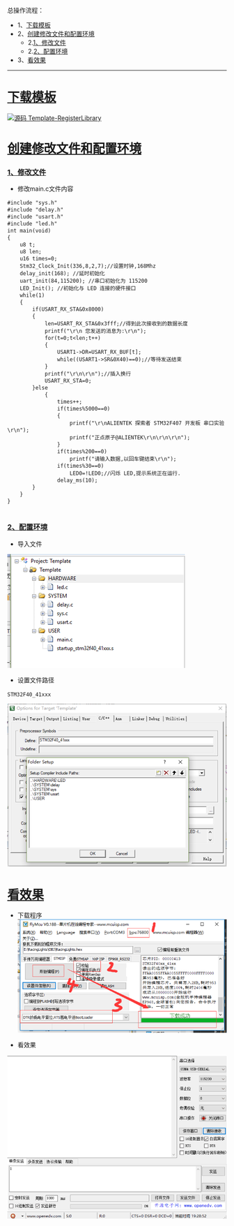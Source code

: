 总操作流程：
- 1、[下载模板](#STM-M4-01)
- 2、[创建修改文件和配置环境](#STM-M4-02)
    - 2.[1、修改文件](#STM-M4-02-01)
    - 2.[2、配置环境](#STM-M4-02-02)
- 3、[看效果](#STM-M4-03)

***

# <a name="STM-M4-01" href="#" >下载模板</a>

[![](https://img.shields.io/badge/源码-Template--RegisterLibrary-blue.svg "源码 Template-RegisterLibrary")](https://github.com/lidekai/Template-RegisterLibrary.git)

# <a name="STM-M4-02" href="#" >创建修改文件和配置环境</a>

### <a name="STM-M4-02-01" href="#" >1、修改文件</a>

- 修改main.c文件内容

```
#include "sys.h"
#include "delay.h"
#include "usart.h"
#include "led.h"
int main(void)
{
    u8 t;
    u8 len;
    u16 times=0;
    Stm32_Clock_Init(336,8,2,7);//设置时钟,168Mhz
    delay_init(168); //延时初始化
    uart_init(84,115200); //串口初始化为 115200
    LED_Init(); //初始化与 LED 连接的硬件接口
    while(1)
    {
        if(USART_RX_STA&0x8000)
        {
            len=USART_RX_STA&0x3fff;//得到此次接收到的数据长度
            printf("\r\n 您发送的消息为:\r\n");
            for(t=0;t<len;t++)
            {
                USART1->DR=USART_RX_BUF[t];
                while((USART1->SR&0X40)==0);//等待发送结束
            }
            printf("\r\n\r\n");//插入换行
            USART_RX_STA=0;
        }else
            {
                times++;
                if(times%5000==0)
                {
                    printf("\r\nALIENTEK 探索者 STM32F407 开发板 串口实验\r\n");
                    printf("正点原子@ALIENTEK\r\n\r\n\r\n");
                }
                if(times%200==0)
                    printf("请输入数据,以回车键结束\r\n");
                if(times%30==0)
                    LED0=!LED0;//闪烁 LED,提示系统正在运行.
                delay_ms(10);
        }
    }
}


```

### <a name="STM-M4-02-02" href="#" >2、配置环境</a>

- 导入文件

![](image/5-1.png)

- 设置文件路径

`STM32F40_41xxx`

![](image/5-2.png)

# <a name="STM-M4-03" href="#" >看效果</a>

- 下载程序
![](image/2-4.png)

- 看效果

![](image/5-3.gif)
